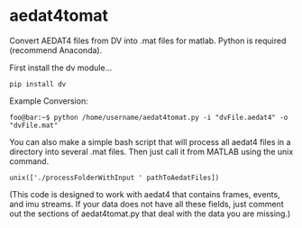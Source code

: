 # aedat4tomat
Convert AEDAT4 files from DV into .mat files for matlab. Python is required (recommend Anaconda).

First install the dv module...
```
pip install dv
```

Example Conversion:
```console
foo@bar:~$ python /home/username/aedat4tomat.py -i "dvFile.aedat4" -o "dvFile.mat"
```

You can also make a simple bash script that will process all aedat4 files in a directory into several .mat files. Then just call it from MATLAB using the unix command.

```
unix(['./processFolderWithInput ' pathToAedatFiles])
```

(This code is designed to work with aedat4 that contains frames, events, and imu streams. If your data does not have all these fields, just comment out the sections of aedat4tomat.py that deal with the data you are missing.)
